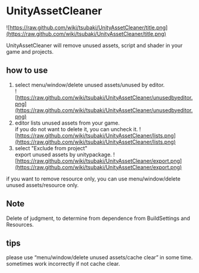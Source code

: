 # UnityAssetCleaner
![https://raw.github.com/wiki/tsubaki/UnityAssetCleaner/title.png](https://raw.github.com/wiki/tsubaki/UnityAssetCleaner/title.png)

UnityAssetCleaner will remove unused assets, script and shader in your game and projects.

## how to use

1.  select menu/window/delete unused assets/unused by editor.  
![https://raw.github.com/wiki/tsubaki/UnityAssetCleaner/unusedbyeditor.png](https://raw.github.com/wiki/tsubaki/UnityAssetCleaner/unusedbyeditor.png)
2.  editor lists unused assets from your game.  
if you do not want to delete it, you can uncheck it.
![https://raw.github.com/wiki/tsubaki/UnityAssetCleaner/lists.png](https://raw.github.com/wiki/tsubaki/UnityAssetCleaner/lists.png)
3.  select "Exclude from project"  
export unused assets by unitypackage.
![https://raw.github.com/wiki/tsubaki/UnityAssetCleaner/export.png](https://raw.github.com/wiki/tsubaki/UnityAssetCleaner/export.png)

if you want to remove resource only, you can use menu/window/delete unused assets/resource only.

## Note

Delete of judgment, to determine from dependence from BuildSettings and Resources.

## tips

please use “menu/window/delete unused assets/cache clear” in some time.
sometimes work incorrectly if not cache clear. 
